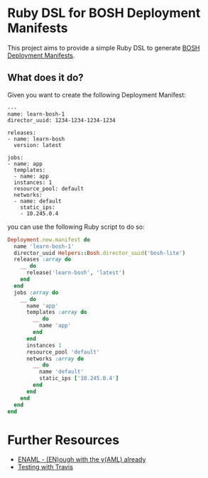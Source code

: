 Ruby DSL for BOSH Deployment Manifests
======================================

This project aims to provide a simple Ruby DSL to generate [BOSH](http://bosh.io) [Deployment Manifests](http://bosh.io/docs/deployment-manifest.html).


What does it do?
----------------

Given you want to create the following Deployment Manifest:

    ---
    name: learn-bosh-1
    director_uuid: 1234-1234-1234-1234
    
    releases:
    - name: learn-bosh
      version: latest
    
    jobs:
    - name: app
      templates:
      - name: app
      instances: 1
      resource_pool: default
      networks:
      - name: default
        static_ips:
        - 10.245.0.4

you can use the following Ruby script to do so:

```ruby
Deployment.new.manifest do
  name 'learn-bosh-1'
  director_uuid Helpers::Bosh.director_uuid('bosh-lite')
  releases :array do
    __ do
      release('learn-bosh', 'latest')
    end
  end
  jobs :array do
    __ do
      name 'app'
      templates :array do
        __ do
          name 'app'
        end
      end
      instances 1
      resource_pool 'default'
      networks :array do
        __ do
          name 'default'
          static_ips ['10.245.0.4']
        end
      end
    end
  end
end
```

Further Resources
=================

* [ENAML - (EN)ough with the y(AML) already](https://github.com/enaml-ops/enaml)
* [Testing with Travis](https://blog.morizyun.com/posts/ruby-rails-rspec-travis-ci-public-free)
